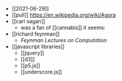 - [[2021-06-29]]
- [[pull]] https://en.wikipedia.org/wiki/Agora
- [[carl sagan]] 
	- was a fan of [[cannabis]] it seems:
- [[richard feynman]]
	-  _Feynman Lectures on Computation_ 
- [[javascript libraries]]
	- [[jquery]]
	- [[d3]]
	- [[p5.js]]
	- [[underscore.js]]